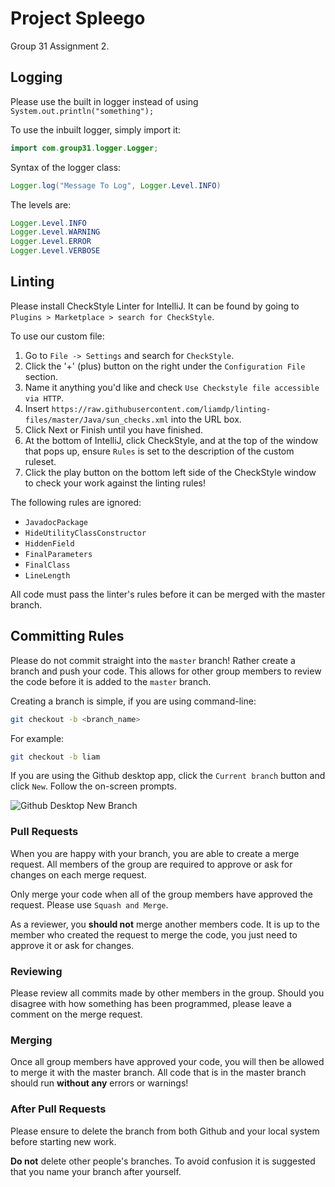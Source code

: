 # Project Spleego

Group 31 Assignment 2.

## Logging

Please use the built in logger instead of using `System.out.println("something");`

To use the inbuilt logger, simply import it:

```java
import com.group31.logger.Logger;
```

Syntax of the logger class:

```java
Logger.log("Message To Log", Logger.Level.INFO)
```

The levels are:

```java
Logger.Level.INFO
Logger.Level.WARNING
Logger.Level.ERROR
Logger.Level.VERBOSE
```

## Linting

Please install CheckStyle Linter for IntelliJ. It can be found by going to `Plugins > Marketplace > search for CheckStyle`.

To use our custom file:

1. Go to `File -> Settings` and search for `CheckStyle`.
2. Click the '+' (plus) button on the right under the `Configuration File` section.
3. Name it anything you'd like and check `Use Checkstyle file accessible via HTTP`.
4. Insert `https://raw.githubusercontent.com/liamdp/linting-files/master/Java/sun_checks.xml` into the URL box.
5. Click Next or Finish until you have finished.
6. At the bottom of IntelliJ, click CheckStyle, and at the top of the window that pops up, ensure `Rules` is set to the description of the custom ruleset.
7. Click the play button on the bottom left side of the CheckStyle window to check your work against the linting rules!

The following rules are ignored:

- `JavadocPackage`
- `HideUtilityClassConstructor`
- `HiddenField`
- `FinalParameters`
- `FinalClass`
- `LineLength`

All code must pass the linter's rules before it can be merged with the master branch.

## Committing Rules

Please do not commit straight into the `master` branch! Rather create a branch and push your code. This allows for other
group members to review the code before it is added to the `master` branch.

Creating a branch is simple, if you are using command-line:

```sh
git checkout -b <branch_name>
```

For example:

```sh
git checkout -b liam
```

If you are using the Github desktop app, click the `Current branch` button and click `New`. Follow the on-screen prompts.

![Github Desktop New Branch](https://i.imgur.com/bE5K5Ui.png)

### Pull Requests

When you are happy with your branch, you are able to create a merge request. All members of the group are required to approve
or ask for changes on each merge request.

Only merge your code when all of the group members have approved the request. Please use `Squash and Merge`.

As a reviewer, you **should not** merge another members code. It is up to the member who created the request to merge the
code, you just need to approve it or ask for changes.

### Reviewing

Please review all commits made by other members in the group. Should you disagree with how something has been programmed,
please leave a comment on the merge request.

### Merging

Once all group members have approved your code, you will then be allowed to merge it with the master branch. All code
that is in the master branch should run **without any** errors or warnings!

### After Pull Requests

Please ensure to delete the branch from both Github and your local system before starting new work.

**Do not** delete other people's branches. To avoid confusion it is suggested that you name your branch after yourself.
